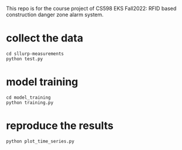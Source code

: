 This repo is for the course project of CS598 EKS Fall2022: RFID based construction danger zone alarm system.

# collect the data
```
cd sllurp-measurements
python test.py
```

# model training
```
cd model_training
python training.py
```

# reproduce the results
```
python plot_time_series.py
```
